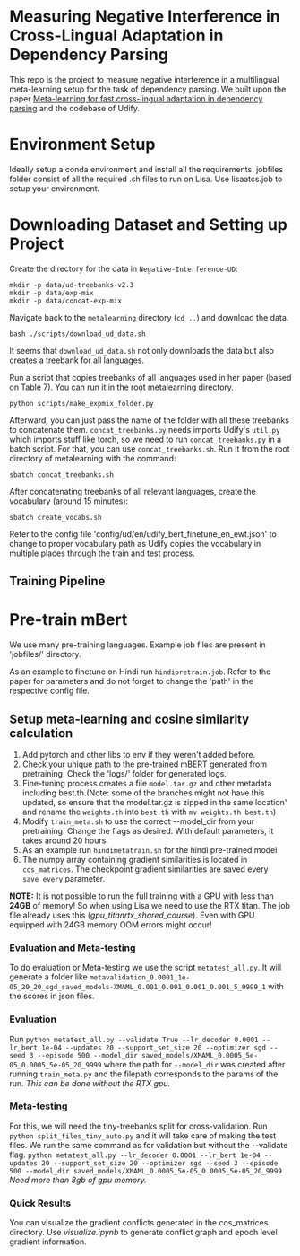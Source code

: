 # Measuring Negative Interference in Cross-Lingual Adaptation in Dependency Parsing
This repo is the project to measure negative interference in a multilingual meta-learning setup for the task of dependency parsing. 
We built upon the paper [Meta-learning for fast cross-lingual adaptation in dependency parsing](https://arxiv.org/abs/2104.04736) and the codebase of Udify.

# Environment Setup
Ideally setup a conda environment and install all the requirements. jobfiles folder consist of all the required .sh files to run on Lisa. 
Use lisaatcs.job to setup your environment.

# Downloading Dataset and Setting up Project
Create the directory for the data in `Negative-Interference-UD`:
```
mkdir -p data/ud-treebanks-v2.3
mkdir -p data/exp-mix
mkdir -p data/concat-exp-mix
```

Navigate back to the `metalearning` directory (`cd ..`) and download the data.
```
bash ./scripts/download_ud_data.sh
```
It seems that `download_ud_data.sh` not only downloads the data but also creates a treebank for all languages.

Run a script that copies treebanks of all languages used in her paper (based on Table 7). You can run it in the root metalearning directory.
```
python scripts/make_expmix_folder.py
```

Afterward, you can just pass the name of the folder with all these treebanks to concatenate them. `concat_treebanks.py` needs imports Udify's `util.py` which imports stuff like torch, so we need to run `concat_treebanks.py` in a batch script. For that, you can use `concat_treebanks.sh`. Run it from the root directory of metalearning with the command:

```
sbatch concat_treebanks.sh
```

After concatenating treebanks of all relevant languages, create the vocabulary (around 15 minutes):
```
sbatch create_vocabs.sh
```

Refer to the config file 'config/ud/en/udify_bert_finetune_en_ewt.json' to change to proper vocabulary path as Udify copies the vocabulary in multiple places through the train and test process.

## Training Pipeline

# Pre-train mBert
We use many pre-training languages. Example job files are present in 'jobfiles/' directory.

As an example to finetune on Hindi run `hindipretrain.job`. Refer to the paper for parameters and do not forget to change the 'path' in the respective config file. 

## Setup meta-learning and cosine similarity calculation

1. Add pytorch and other libs to env if they weren't added before.
2. Check your unique path to the pre-trained mBERT generated from pretraining. Check the 'logs/' folder for generated logs.
3. Fine-tuning process creates a file `model.tar.gz` and other metadata including best.th.(Note: some of the branches might not have this updated, so ensure that the model.tar.gz is zipped in the same location' and rename the `weights.th` into `best.th` with `mv weights.th best.th`) 
4. Modify `train_meta.sh` to use the correct --model_dir from your pretraining. Change the flags as desired. With default parameters, it takes around 20 hours.
5. As an example run `hindimetatrain.sh` for the hindi pre-trained model
6. The numpy array containing gradient similarities is located in `cos_matrices`. The checkpoint gradient similarities are saved every `save_every` parameter.


**NOTE:** It is not possible to run the full training with a GPU with less than **24GB** of memory! So when using Lisa we need to use the RTX titan. The job file already uses this (_gpu_titanrtx_shared_course_). Even with GPU equipped with 24GB memory OOM errors might occur! 

### Evaluation and Meta-testing

To do evaluation or Meta-testing we use the script `metatest_all.py`. It will generate a folder like `metavalidation_0.0001_1e-05_20_20_sgd_saved_models-XMAML_0.001_0.001_0.001_0.001_5_9999_1` with the scores in json files.

### Evaluation

Run `python metatest_all.py --validate True --lr_decoder 0.0001 --lr_bert 1e-04 --updates 20 --support_set_size 20 --optimizer sgd --seed 3 --episode 500 --model_dir saved_models/XMAML_0.0005_5e-05_0.0005_5e-05_20_9999`  where the path for `--model_dir` was created after running `train_meta.py` and the filepath corresponds to the params of the run.  _This can be done without the RTX gpu._

### Meta-testing

For this, we will need the tiny-treebanks split for cross-validation. Run `python split_files_tiny_auto.py` and it will take care of making the test files. 
We run the same command as for validation but without the --validate flag. `python metatest_all.py --lr_decoder 0.0001 --lr_bert 1e-04 --updates 20 --support_set_size 20 --optimizer sgd --seed 3 --episode 500 --model_dir saved_models/XMAML_0.0005_5e-05_0.0005_5e-05_20_9999
`  
_Need more than 8gb of gpu memory._

### Quick Results

You can visualize the gradient conflicts generated in the cos_matrices directory. Use _visualize.ipynb_ to generate conflict graph and epoch level gradient information.
